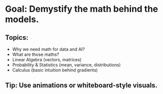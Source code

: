 # Goal: Demystify the math behind the models.
## Topics:
- Why we need math for data and AI?
- What are those maths?
- Linear Algebra (vectors, matrices)
- Probability & Statistics (mean, variance, distributions)
- Calculus (basic intuition behind gradients)
## Tip: Use animations or whiteboard-style visuals.
